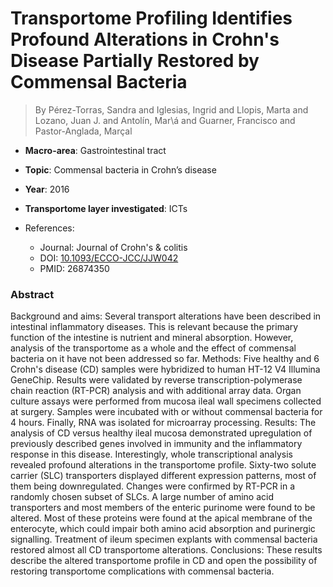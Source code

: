 # Transportome Profiling Identifies Profound Alterations in Crohn's Disease Partially Restored by Commensal Bacteria

> By Pérez-Torras, Sandra and Iglesias, Ingrid and Llopis, Marta and Lozano, Juan J. and Antolín, Mar\á and Guarner, Francisco and Pastor-Anglada, Marçal

- **Macro-area**: Gastrointestinal tract
- **Topic**: Commensal bacteria in Crohn’s disease
- **Year**: 2016
- **Transportome layer investigated**: ICTs

- References:
  - Journal: Journal of Crohn's & colitis
  - DOI: [10.1093/ECCO-JCC/JJW042](https://doi.org/10.1093/ECCO-JCC/JJW042)
  - PMID: 26874350

### Abstract

Background and aims: Several transport alterations have been described in intestinal inflammatory diseases. This is relevant because the primary function of the intestine is nutrient and mineral absorption. However, analysis of the transportome as a whole and the effect of commensal bacteria on it have not been addressed so far. Methods: Five healthy and 6 Crohn's disease (CD) samples were hybridized to human HT-12 V4 Illumina GeneChip. Results were validated by reverse transcription-polymerase chain reaction (RT-PCR) analysis and with additional array data. Organ culture assays were performed from mucosa ileal wall specimens collected at surgery. Samples were incubated with or without commensal bacteria for 4 hours. Finally, RNA was isolated for microarray processing. Results: The analysis of CD versus healthy ileal mucosa demonstrated upregulation of previously described genes involved in immunity and the inflammatory response in this disease. Interestingly, whole transcriptional analysis revealed profound alterations in the transportome profile. Sixty-two solute carrier (SLC) transporters displayed different expression patterns, most of them being downregulated. Changes were confirmed by RT-PCR in a randomly chosen subset of SLCs. A large number of amino acid transporters and most members of the enteric purinome were found to be altered. Most of these proteins were found at the apical membrane of the enterocyte, which could impair both amino acid absorption and purinergic signalling. Treatment of ileum specimen explants with commensal bacteria restored almost all CD transportome alterations. Conclusions: These results describe the altered transportome profile in CD and open the possibility of restoring transportome complications with commensal bacteria.
